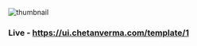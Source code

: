 ![thumbnail](https://i.postimg.cc/nzHjS7yC/website.png)

### Live - https://ui.chetanverma.com/template/1